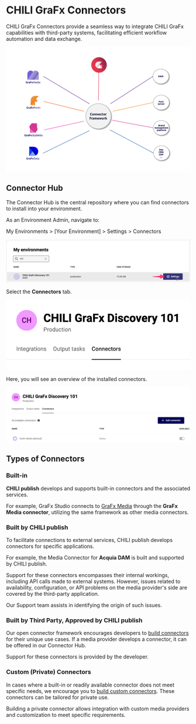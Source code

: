 # CHILI GraFx Connectors

CHILI GraFx Connectors provide a seamless way to integrate CHILI GraFx capabilities with third-party systems, facilitating efficient workflow automation and data exchange.

![ui](connector1.png)

## Connector Hub

The Connector Hub is the central repository where you can find connectors to install into your environment.

As an Environment Admin, navigate to:

My Environments > [Your Environment] > Settings > Connectors

![screenshot-full](ch01.png)

Select the **Connectors** tab.

![screenshot-full](ch02.png)

Here, you will see an overview of the installed connectors.

![screenshot-full](ch03.png)

## Types of Connectors

### Built-in

**CHILI publish** develops and supports built-in connectors and the associated services.

For example, GraFx Studio connects to [GraFx Media](/GraFx-Media/) through the **GraFx Media connector**, utilizing the same framework as other media connectors.

### Built by CHILI publish

To facilitate connections to external services, CHILI publish develops connectors for specific applications.

For example, the Media Connector for **Acquia DAM** is built and supported by CHILI publish.

Support for these connectors encompasses their internal workings, including API calls made to external systems. However, issues related to availability, configuration, or API problems on the media provider's side are covered by the third-party application.

Our Support team assists in identifying the origin of such issues.

### Built by Third Party, Approved by CHILI publish

Our open connector framework encourages developers to [build connectors](/GraFx-Developers/connectors/build-media-connector/) for their unique use cases. If a media provider develops a connector, it can be offered in our Connector Hub.

Support for these connectors is provided by the developer.

### Custom (Private) Connectors

In cases where a built-in or readily available connector does not meet specific needs, we encourage you to [build custom connectors](/GraFx-Developers/connectors/build-media-connector/). These connectors can be tailored for private use.

Building a private connector allows integration with custom media providers and customization to meet specific requirements.